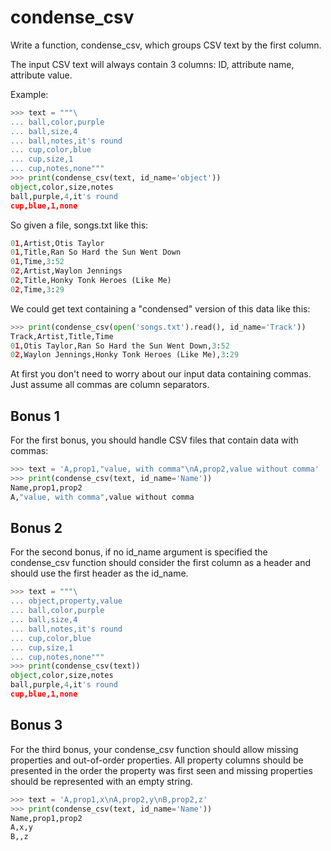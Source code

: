 # condense_csv

Write a function, condense_csv, which groups CSV text by the first column.

The input CSV text will always contain 3 columns: ID, attribute name, attribute value.

Example:

```python
>>> text = """\
... ball,color,purple
... ball,size,4
... ball,notes,it's round
... cup,color,blue
... cup,size,1
... cup,notes,none"""
>>> print(condense_csv(text, id_name='object'))
object,color,size,notes
ball,purple,4,it's round
cup,blue,1,none
```

So given a file, songs.txt like this:

```python
01,Artist,Otis Taylor
01,Title,Ran So Hard the Sun Went Down
01,Time,3:52
02,Artist,Waylon Jennings
02,Title,Honky Tonk Heroes (Like Me)
02,Time,3:29
```

We could get text containing a "condensed" version of this data like this:

```python
>>> print(condense_csv(open('songs.txt').read(), id_name='Track'))
Track,Artist,Title,Time
01,Otis Taylor,Ran So Hard the Sun Went Down,3:52
02,Waylon Jennings,Honky Tonk Heroes (Like Me),3:29
```

At first you don't need to worry about our input data containing commas. Just assume all commas are column separators.

## Bonus 1

For the first bonus, you should handle CSV files that contain data with commas:

```python
>>> text = 'A,prop1,"value, with comma"\nA,prop2,value without comma'
>>> print(condense_csv(text, id_name='Name'))
Name,prop1,prop2
A,"value, with comma",value without comma
```

## Bonus 2

For the second bonus, if no id_name argument is specified the condense_csv function should consider the first column as a header and should use the first header as the id_name.

```python
>>> text = """\
... object,property,value
... ball,color,purple
... ball,size,4
... ball,notes,it's round
... cup,color,blue
... cup,size,1
... cup,notes,none"""
>>> print(condense_csv(text))
object,color,size,notes
ball,purple,4,it's round
cup,blue,1,none
```

## Bonus 3

For the third bonus, your condense_csv function should allow missing properties and out-of-order properties. All property columns should be presented in the order the property was first seen and missing properties should be represented with an empty string.

```python
>>> text = 'A,prop1,x\nA,prop2,y\nB,prop2,z'
>>> print(condense_csv(text, id_name='Name'))
Name,prop1,prop2
A,x,y
B,,z
```

